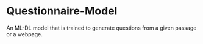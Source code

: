 # Questionnaire-Model
An ML-DL model that is trained to generate questions from a given passage or a webpage.
